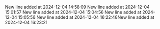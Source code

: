 New line added at 2024-12-04 14:58:09
New line added at 2024-12-04 15:01:57
New line added at 2024-12-04 15:04:56
New line added at 2024-12-04 15:05:56
New line added at 2024-12-04 16:22:48New line added at 2024-12-04 16:23:21